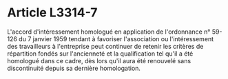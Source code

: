 # Article L3314-7

L'accord d'intéressement homologué en application de l'ordonnance n° 59-126 du 7 janvier 1959 tendant à favoriser l'association ou l'intéressement des travailleurs à l'entreprise peut continuer de retenir les critères de répartition fondés sur l'ancienneté et la qualification tel qu'il a été homologué dans ce cadre, dès lors qu'il aura été renouvelé sans discontinuité depuis sa dernière homologation.